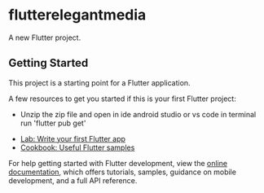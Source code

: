 # flutterelegantmedia

A new Flutter project.

## Getting Started

This project is a starting point for a Flutter application.

A few resources to get you started if this is your first Flutter project:
 * Unzip the zip file and open in ide android studio or vs code in terminal run 'flutter pub get'
- [Lab: Write your first Flutter app](https://docs.flutter.dev/get-started/codelab)
- [Cookbook: Useful Flutter samples](https://docs.flutter.dev/cookbook)

For help getting started with Flutter development, view the
[online documentation](https://docs.flutter.dev/), which offers tutorials,
samples, guidance on mobile development, and a full API reference.
